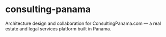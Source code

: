 # consulting-panama
Architecture design and collaboration for ConsultingPanama.com — a real estate and legal services platform built in Panama.
